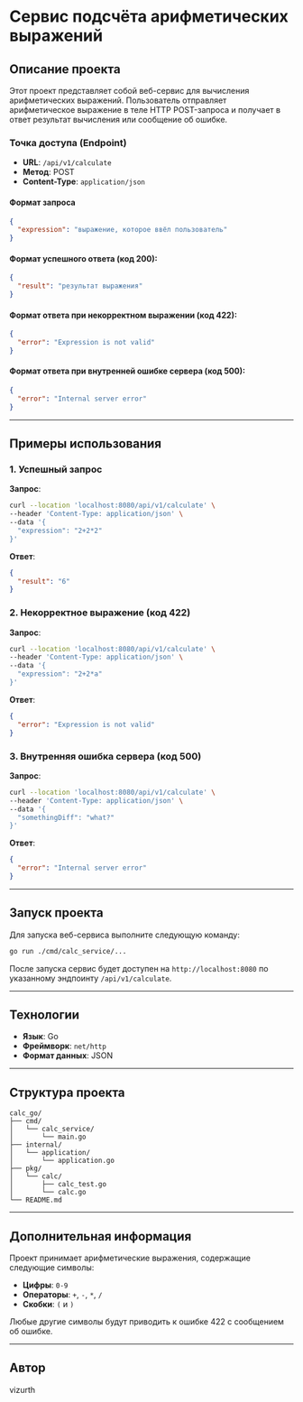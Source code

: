 # Сервис подсчёта арифметических выражений

## Описание проекта

Этот проект представляет собой веб-сервис для вычисления арифметических выражений. Пользователь отправляет арифметическое выражение в теле HTTP POST-запроса и получает в ответ результат вычисления или сообщение об ошибке.

### Точка доступа (Endpoint)
- **URL**: `/api/v1/calculate`
- **Метод**: POST
- **Content-Type**: `application/json`

#### Формат запроса
```json
{
  "expression": "выражение, которое ввёл пользователь"
}
```

#### Формат успешного ответа (код 200):
```json
{
  "result": "результат выражения"
}
```

#### Формат ответа при некорректном выражении (код 422):
```json
{
  "error": "Expression is not valid"
}
```

#### Формат ответа при внутренней ошибке сервера (код 500):
```json
{
  "error": "Internal server error"
}
```

---

## Примеры использования

### 1. Успешный запрос
**Запрос**:
```bash
curl --location 'localhost:8080/api/v1/calculate' \
--header 'Content-Type: application/json' \
--data '{
  "expression": "2+2*2"
}'
```

**Ответ**:
```json
{
  "result": "6"
}
```

### 2. Некорректное выражение (код 422)
**Запрос**:
```bash
curl --location 'localhost:8080/api/v1/calculate' \
--header 'Content-Type: application/json' \
--data '{
  "expression": "2+2*a"
}'
```

**Ответ**:
```json
{
  "error": "Expression is not valid"
}
```

### 3. Внутренняя ошибка сервера (код 500)
**Запрос**:
```bash
curl --location 'localhost:8080/api/v1/calculate' \
--header 'Content-Type: application/json' \
--data '{
  "somethingDiff": "what?"
}'
```

**Ответ**:
```json
{
  "error": "Internal server error"
}
```

---

## Запуск проекта

Для запуска веб-сервиса выполните следующую команду:
```bash
go run ./cmd/calc_service/...
```

После запуска сервис будет доступен на `http://localhost:8080` по указанному эндпоинту `/api/v1/calculate`.

---

## Технологии
- **Язык**: Go
- **Фреймворк**: `net/http`
- **Формат данных**: JSON

---

## Структура проекта
```
calc_go/
├── cmd/
│   └── calc_service/
│       └── main.go
├── internal/
│   └── application/ 
│       └── application.go 
├── pkg/
│   └── calc/
│       ├── calc_test.go
│       └── calc.go
└── README.md 
```

---

## Дополнительная информация
Проект принимает арифметические выражения, содержащие следующие символы:
- **Цифры**: `0-9`
- **Операторы**: `+`, `-`, `*`, `/`
- **Скобки**: `(` и `)`

Любые другие символы будут приводить к ошибке 422 с сообщением об ошибке.

---

## Автор
vizurth
